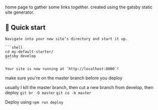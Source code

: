 home page to gather some links together. 
created using the gatsby static site generator. 

## 🚀 Quick start

    Navigate into your new site’s directory and start it up.

    ```shell
    cd my-default-starter/
    gatsby develop
    ```

    Your site is now running at `http://localhost:8000`!

  
  make sure you're on the master branch before you deploy 

  usually I kill the master branch, then cut a new branch from develop, then deploy 
  `git br -D master`
  `git co -b master`
  
  Deploy using
  `npm run deploy`